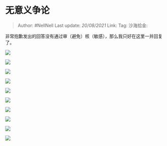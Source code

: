# 无意义争论

> Author: #NellNell
> Last update: *20/08/2021*
> Link:
> Tag:
> 沙海拾金:

非常抱歉发出的回答没有通过审（避免）核（敏感），那么我只好在这里一并回复了。

![](https://pic4.zhimg.com/v2-ca9f0e485308558e2be512cc4e735b7b_b.jpg)

![](https://pic4.zhimg.com/80/v2-ca9f0e485308558e2be512cc4e735b7b_720w.jpg)

![](https://pic2.zhimg.com/v2-1adda8ff39b264d288a855baa9af79b9_b.jpg)

![](https://pic2.zhimg.com/80/v2-1adda8ff39b264d288a855baa9af79b9_720w.jpg)

![](https://pic4.zhimg.com/v2-d6706f154702b474b5659d3bd5169477_b.jpg)

![](https://pic4.zhimg.com/80/v2-d6706f154702b474b5659d3bd5169477_720w.jpg)

![](https://pic4.zhimg.com/v2-1bc7b67b4df7df1c4eb66c78e4dcaca3_b.jpg)

![](https://pic4.zhimg.com/80/v2-1bc7b67b4df7df1c4eb66c78e4dcaca3_720w.jpg)

![](https://pic4.zhimg.com/v2-47c2595dfc5b8dfb3eba387ce04d614b_b.jpg)

![](https://pic4.zhimg.com/80/v2-47c2595dfc5b8dfb3eba387ce04d614b_720w.jpg)
